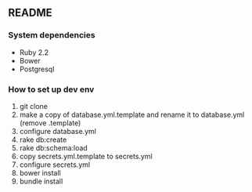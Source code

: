 ## README

### System dependencies

* Ruby 2.2
* Bower
* Postgresql

### How to set up dev env

1. git clone
1. make a copy of database.yml.template and rename it to database.yml (remove .template)
1. configure database.yml
1. rake db:create
1. rake db:schema:load
1. copy secrets.yml.template to secrets.yml
1. configure secrets.yml
1. bower install
1. bundle install